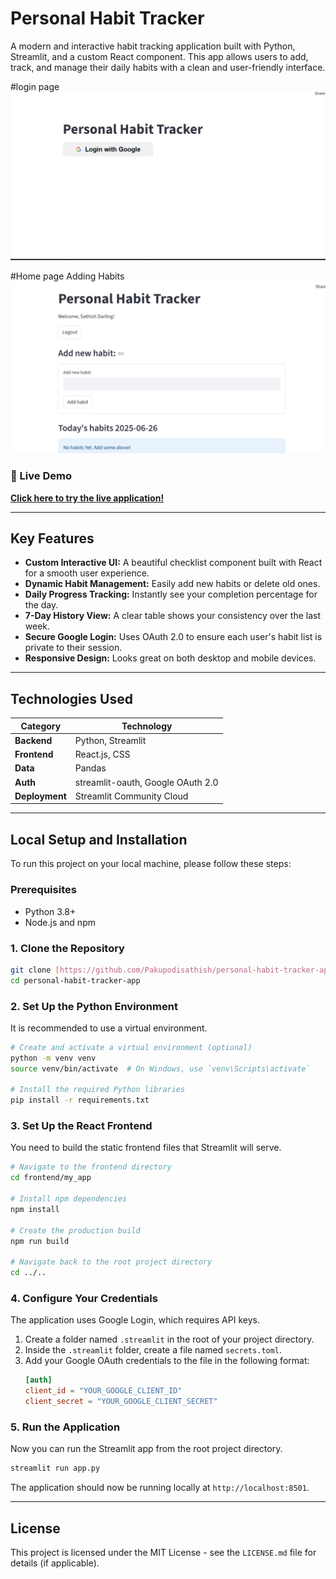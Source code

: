 # Personal Habit Tracker

A modern and interactive habit tracking application built with Python, Streamlit, and a custom React component. This app allows users to add, track, and manage their daily habits with a clean and user-friendly interface.

#login page 
![Habit Tracker Screenshot](https://github.com/Pakupodisathish/personal-habit-tracker-app/blob/main/interface_screenshot_1.png?raw=true)

#Home page Adding Habits
![Habit Tracker Screenshot](https://github.com/Pakupodisathish/personal-habit-tracker-app/blob/main/interface_screenshot_2.png?raw=true)


### 🔴 Live Demo

**[Click here to try the live application!](https://personal-habit-tracker-app-krvmn7pnh8jmm4dvabbtge.streamlit.app/)**

---

## Key Features

* **Custom Interactive UI:** A beautiful checklist component built with React for a smooth user experience.
* **Dynamic Habit Management:** Easily add new habits or delete old ones.
* **Daily Progress Tracking:** Instantly see your completion percentage for the day.
* **7-Day History View:** A clear table shows your consistency over the last week.
* **Secure Google Login:** Uses OAuth 2.0 to ensure each user's habit list is private to their session.
* **Responsive Design:** Looks great on both desktop and mobile devices.

---

## Technologies Used

| Category     | Technology                        |
|--------------|-----------------------------------|
| **Backend** | Python, Streamlit                 |
| **Frontend** | React.js, CSS                     |
| **Data** | Pandas                            |
| **Auth** | streamlit-oauth, Google OAuth 2.0 |
| **Deployment**| Streamlit Community Cloud         |

---

## Local Setup and Installation

To run this project on your local machine, please follow these steps:

### Prerequisites

* Python 3.8+
* Node.js and npm

### 1. Clone the Repository

```bash
git clone [https://github.com/Pakupodisathish/personal-habit-tracker-app.git](https://github.com/Pakupodisathish/personal-habit-tracker-app.git)
cd personal-habit-tracker-app
```

### 2. Set Up the Python Environment

It is recommended to use a virtual environment.

```bash
# Create and activate a virtual environment (optional)
python -m venv venv
source venv/bin/activate  # On Windows, use `venv\Scripts\activate`

# Install the required Python libraries
pip install -r requirements.txt
```

### 3. Set Up the React Frontend

You need to build the static frontend files that Streamlit will serve.

```bash
# Navigate to the frontend directory
cd frontend/my_app

# Install npm dependencies
npm install

# Create the production build
npm run build

# Navigate back to the root project directory
cd ../..
```

### 4. Configure Your Credentials

The application uses Google Login, which requires API keys.

1.  Create a folder named `.streamlit` in the root of your project directory.
2.  Inside the `.streamlit` folder, create a file named `secrets.toml`.
3.  Add your Google OAuth credentials to the file in the following format:
    ```toml
    [auth]
    client_id = "YOUR_GOOGLE_CLIENT_ID"
    client_secret = "YOUR_GOOGLE_CLIENT_SECRET"
    ```

### 5. Run the Application

Now you can run the Streamlit app from the root project directory.

```bash
streamlit run app.py
```

The application should now be running locally at `http://localhost:8501`.

---

## License

This project is licensed under the MIT License - see the `LICENSE.md` file for details (if applicable).
